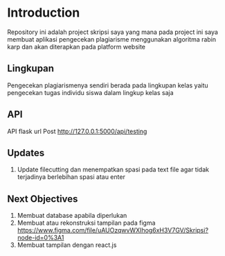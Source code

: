 # Introduction
Repository ini adalah project skripsi saya yang mana pada project ini saya membuat aplikasi pengecekan plagiarisme menggunakan algoritma rabin karp dan akan diterapkan pada platform website

## Lingkupan
Pengecekan plagiarismenya sendiri berada pada lingkupan kelas yaitu pengecekan tugas individu siswa dalam lingkup kelas saja

## API
API flask url Post <http://127.0.0.1:5000/api/testing>

## Updates
1. Update filecutting dan menempatkan spasi pada text file agar tidak terjadinya berlebihan spasi atau enter

## Next Objectives
1. Membuat database apabila diperlukan
2. Membuat atau rekonstruksi tampilan pada figma <https://www.figma.com/file/uAUOzqwvWXIhog6xH3V7GV/Skripsi?node-id=0%3A1>
3. Membuat tampilan dengan react.js